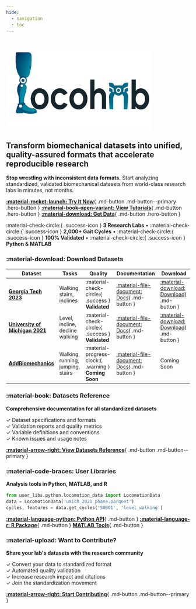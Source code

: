 ```yaml
---
hide:
  - navigation
  - toc
---
```


<style>
  /* Hide the auto-generated page title on this page only */
  .md-typeset h1 {
    display: none !important;
  }
</style>

# 

<div class="hero-section" markdown>

<img src="assets/locohub_logo.png" alt="LocoHub Logo" style="width: 400px; height: auto; margin: 0 0 20px 0; display: block;">

## Transform biomechanical datasets into unified, quality-assured formats that accelerate reproducible research

**Stop wrestling with inconsistent data formats.** Start analyzing standardized, validated biomechanical datasets from world-class research labs in minutes, not months.

<div class="hero-actions" markdown>

[**:material-rocket-launch: Try It Now**](users/){ .md-button .md-button--primary .hero-button }
[**:material-book-open-variant: View Tutorials**](users/tutorials/python/){ .md-button .hero-button }
[**:material-download: Get Data**](https://www.dropbox.com/scl/fo/mhkiv4d3zvnbtdlujvgje/ACPxjnoj6XxL60QZCuK1WCw?rlkey=nm5a22pktlcemud4gzod3ow09&dl=0){ .md-button .hero-button }

</div>

</div>

<div class="trust-indicators" markdown>

:material-check-circle:{ .success-icon } **3 Research Labs** • :material-check-circle:{ .success-icon } **2,000+ Gait Cycles** • :material-check-circle:{ .success-icon } **100% Validated** • :material-check-circle:{ .success-icon } **Python & MATLAB**

</div>

<div class="main-sections-grid" markdown>

<div class="main-section" markdown>

### :material-download: **Download Datasets**

| Dataset | Tasks | Quality | Documentation | Download |
|---------|-------|---------|---------------|----------|
| **[Georgia Tech 2023](reference/datasets_documentation/dataset_gtech_2023/)** | Walking, stairs, inclines | :material-check-circle:{ .success } **Validated** | [:material-file-document: Docs](reference/datasets_documentation/dataset_gtech_2023/){ .md-button } | [:material-download: Download](https://www.dropbox.com/scl/fo/mhkiv4d3zvnbtdlujvgje/ACPxjnoj6XxL60QZCuK1WCw?rlkey=nm5a22pktlcemud4gzod3ow09&dl=0){ .md-button } |
| **[University of Michigan 2021](reference/datasets_documentation/dataset_umich_2021/)** | Level, incline, decline walking | :material-check-circle:{ .success } **Validated** | [:material-file-document: Docs](reference/datasets_documentation/dataset_umich_2021/){ .md-button } | [:material-download: Download](https://www.dropbox.com/scl/fo/mhkiv4d3zvnbtdlujvgje/ACPxjnoj6XxL60QZCuK1WCw?rlkey=nm5a22pktlcemud4gzod3ow09&dl=0){ .md-button } |
| **[AddBiomechanics](reference/datasets_documentation/dataset_addbiomechanics/)** | Walking, running, jumping, stairs | :material-progress-clock:{ .warning } **Coming Soon** | [:material-file-document: Docs](reference/datasets_documentation/dataset_addbiomechanics/){ .md-button } | Coming Soon |

</div>

<div class="dashboard-tile" markdown>

### :material-book: **Datasets Reference**

**Comprehensive documentation for all standardized datasets**

✓ Dataset specifications and formats  
✓ Validation reports and quality metrics  
✓ Variable definitions and conventions  
✓ Known issues and usage notes  

[**:material-arrow-right: View Datasets Reference**](reference/datasets_documentation/){ .md-button .md-button--primary }

</div>

<div class="dashboard-tile" markdown>

### :material-code-braces: **User Libraries**

**Analysis tools in Python, MATLAB, and R**

```python
from user_libs.python.locomotion_data import LocomotionData
data = LocomotionData('umich_2021_phase.parquet')
cycles, features = data.get_cycles('SUB01', 'level_walking')
```

[**:material-language-python: Python API**](users/api/locomotion-data-api/){ .md-button } [**:material-language-r: R Package**](users/tutorials/r/){ .md-button } [**MATLAB Tools**](users/tutorials/matlab/){ .md-button }

</div>

<div class="dashboard-tile" markdown>

### :material-upload: **Want to Contribute?**

**Share your lab's datasets with the research community**

✓ Convert your data to standardized format  
✓ Automated quality validation  
✓ Increase research impact and citations  
✓ Join the standardization movement  

[**:material-arrow-right: Start Contributing**](contributing/){ .md-button .md-button--primary }

</div>

</div>